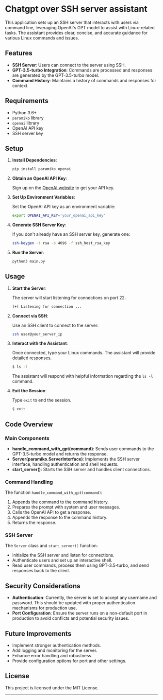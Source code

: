 # Chatgpt over SSH server assistant

This application sets up an SSH server that interacts with users via command line, leveraging OpenAI's GPT model to assist with Linux-related tasks. The assistant provides clear, concise, and accurate guidance for various Linux commands and issues.

## Features

- **SSH Server**: Users can connect to the server using SSH.
- **GPT-3.5-turbo Integration**: Commands are processed and responses are generated by the GPT-3.5-turbo model.
- **Command History**: Maintains a history of commands and responses for context.

## Requirements

- Python 3.6+
- `paramiko` library
- `openai` library
- OpenAI API key
- SSH server key

## Setup

1. **Install Dependencies**:

    ```sh
    pip install paramiko openai
    ```

2. **Obtain an OpenAI API Key**:

    Sign up on the [OpenAI website](https://beta.openai.com/signup/) to get your API key.

3. **Set Up Environment Variables**:

    Set the OpenAI API key as an environment variable:

    ```sh
    export OPENAI_API_KEY='your_openai_api_key'
    ```

4. **Generate SSH Server Key**:

    If you don't already have an SSH server key, generate one:

    ```sh
    ssh-keygen -t rsa -b 4096 -f ssh_host_rsa_key
    ```

5. **Run the Server**:

    ```sh
    python3 main.py
    ```

## Usage

1. **Start the Server**:
   
    The server will start listening for connections on port 22.

    ```sh
    [+] Listening for connection ...
    ```

2. **Connect via SSH**:

    Use an SSH client to connect to the server:

    ```sh
    ssh user@your_server_ip
    ```

3. **Interact with the Assistant**:

    Once connected, type your Linux commands. The assistant will provide detailed responses.

    ```sh
    $ ls -l
    ```

    The assistant will respond with helpful information regarding the `ls -l` command.

4. **Exit the Session**:

    Type `exit` to end the session.

    ```sh
    $ exit
    ```

## Code Overview

### Main Components

- **handle_command_with_gpt(command)**: Sends user commands to the GPT-3.5-turbo model and returns the response.
- **Server(paramiko.ServerInterface)**: Implements the SSH server interface, handling authentication and shell requests.
- **start_server()**: Starts the SSH server and handles client connections.

### Command Handling

The function `handle_command_with_gpt(command)`:

1. Appends the command to the command history.
2. Prepares the prompt with system and user messages.
3. Calls the OpenAI API to get a response.
4. Appends the response to the command history.
5. Returns the response.

### SSH Server

The `Server` class and `start_server()` function:

- Initialize the SSH server and listen for connections.
- Authenticate users and set up an interactive shell.
- Read user commands, process them using GPT-3.5-turbo, and send responses back to the client.

## Security Considerations

- **Authentication**: Currently, the server is set to accept any username and password. This should be updated with proper authentication mechanisms for production use.
- **Port Configuration**: Ensure the server runs on a non-default port in production to avoid conflicts and potential security issues.

## Future Improvements

- Implement stronger authentication methods.
- Add logging and monitoring for the server.
- Enhance error handling and robustness.
- Provide configuration options for port and other settings.

## License

This project is licensed under the MIT License. 

---